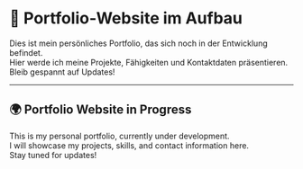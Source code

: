 # 🚀 Portfolio-Website im Aufbau

Dies ist mein persönliches Portfolio, das sich noch in der Entwicklung befindet.  
Hier werde ich meine Projekte, Fähigkeiten und Kontaktdaten präsentieren.  
Bleib gespannt auf Updates!  

---

## 🌍 Portfolio Website in Progress  

This is my personal portfolio, currently under development.  
I will showcase my projects, skills, and contact information here.  
Stay tuned for updates!  
